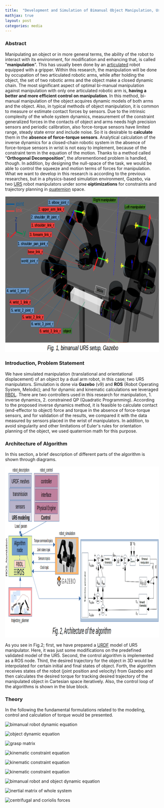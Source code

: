 ```yaml
---
title:  "Development and Simulation of Bimanual Object Manipulation, Using UR5 Manipulators; M.Sc. Dissertation"
mathjax: true
layout: post
categories: media
---
```


### Abstract

Manipulating an object or in more general terms, the ability of the robot to interact with its environment, for modification and enhancing that, is
called "__manipulation__". This has usually been done by an [articulated](https://en.wikipedia.org/wiki/Articulated_robot) robot equipped with a gripper. Within this research, the manipulation will be done by occupation of two articulated robotic arms, while after holding the object, the set of two robotic arms and the object make a closed dynamic chain.
The most significant aspect of optimal bi-manual manipulation against manipulation with only one articulated robotic arm is, __having a better and more efficient control on manipulation__. In this method, bi-manual manipulation of the object acquires dynamic models of both arms and the object. Also, in typical methods of object manipulation, it is common to measure or estimate contact forces by sensors. Due to the intrinsic complexity of the whole system dynamics, measurement of the constraint generalized forces in the contacts of object and arms needs high precision sensors and periodic calibration, also force-torque sensors have limited range, steady state error and include noise. So it is desirable to __calculate__ them in the __absence of force-torque sensors__.
Analytical calculation of the inverse dynamics for a closed-chain robotic system in the absence of force-torque sensors in wrist is not easy to implement, because of the constraint term in the equation of the motion. Thanks to a method called “__Orthogonal Decomposition__”, the aforementioned problem is handled, though. In addition, by designing the null-space of the task, we would be able to control the squeeze and motion terms of forces for manipulation. What we want to develop in this research is according to the previous researches, but in a physics-based simulation environment, Gazebo, via two [UR5](https://www.universal-robots.com/products/ur5-robot/) robot manipulators under some __oiptimizations__ for constraints and trajectory planning in [quaternion](https://en.wikipedia.org/wiki/Quaternion) space.

<p style="text-align:center;">
    <img width="728" height="512" src="/img/12dof_bimanual_manipulation/bimanual_ur5.png" alt="bimanual setup">
</p>

### Introduction, Problem Statement

We have simulated manipulation (translational and orientational displacement) of an object by a dual arm robot, in this case; two UR5 manipulators. Simulation is done via __Gazebo__ (v9) and __ROS__ (Robot Operating System, Melodic); and for dynamic and kinematic calculations we leveraged [RBDL](https://rbdl.github.io/index.html). There are two controllers used in this research for manipulation, 1. inverse dynamics, 2. constrained QP (Quadratic Programming). According to the proposed inverse dynamics method, it is feasible to calculate contact (end-effector to object) force and torque in the absence of force-torque sensors, and for validation of the results, we compared it with the data measured by sensors placed in the wrist of manipulators. In addition, to avoid singularity and other limitations of Euler's rules for orientation planning of the object, we used quaternion math for this purpose.

### Architecture of Algorithm

In this section, a brief description of different parts of the algorithm is shown through diagrams.

<p style="text-align:center;">
    <img width="1196" height="560" src="/img/12dof_bimanual_manipulation/architecture.png" alt="algorithm architecture">
</p>

As you see in Fig.2; first, we have prepared a [URDF](http://wiki.ros.org/urdf) model of UR5 manipulator. Here, it was just some modifications on the predefined validated model of the UR5. Second, the control algorithm is implemented as a ROS node. Third, the desired trajectory for the object in 3D would be interpolated for certain initial and final states of object. Forth, the algorithm receives states of the robot (joint position and velocity) from Gazebo and then calculates the desired torque for tracking desired trajectory of the manipulated object in Cartesian space iteratively. Also, the control loop of the algorithms is shown in the blue block.

### Theory

In the following the fundamental formulations related to the modeling, control and calculation of torque would be presented.

<p style="text-align:left;">
  <img src="https://latex.codecogs.com/svg.image?M(q)\ddot{q}&space;&plus;&space;h(q,&space;\dot{q})&space;=&space;S^T\tau&space;&plus;&space;J^T(q)\lambda;&space;(1)" title="bimanual robot dynamic equation" />
</p>


<p style="text-align:left;">
  <img src="https://latex.codecogs.com/svg.image?M_o(q)\dot{v_o}&space;&plus;&space;h_o(z_o,&space;v_o)&space;=&space;-G_o^T(z_o)\lambda;&space;(2)" title="object dynamic equation" />
</p>

<p style="text-align:left;">
  <img src="https://latex.codecogs.com/svg.image?G_{oi}(z_o)&space;=&space;\begin{bmatrix}&space;I&space;&&space;p_{o/i}\times&space;\\&space;0&space;&&space;I&space;\\\end{bmatrix},&space;G_{oi}(z_o)&space;\in&space;\mathbb{R}^{k&space;\times&space;k},&space;i&space;=&space;\{a,b\}&space;;&space;(3)" title="grasp matrix" />
</p>

<p style="text-align:left;">
  <img src="https://latex.codecogs.com/svg.image?v_o&space;=&space;G_{oa}^{-1}J_a\dot{q}&space;=&space;G_{ob}^{-1}J_b\dot{q};&space;(4)" title="kinematic constraint equation" />
</p>


<p style="text-align:left;">
  <img src="https://latex.codecogs.com/svg.image?(J_a&space;-&space;G_{oa}G_{ob}^{-1}J_b)\dot{q}&space;=&space;0;&space;(5)" title="kinematic constraint equation" />
</p>

<p style="text-align:left;">
  <img src="https://latex.codecogs.com/svg.image?J_g\dot{q}&space;=&space;0,&space;J_g&space;\in&space;\mathbb{R}^{k&space;\times&space;n};&space;(6)" title="kinematic constraint equation" />
</p>

<p style="text-align:left;">
  <img src="https://latex.codecogs.com/svg.image?\hat{M}\ddot{q}&space;&plus;&space;\hat{h}&space;=&space;S^T\tau&space;&plus;&space;J_g^T\lambda_a;&space;(7)&space;" title="bimanual robot and object dynamic equation" />
</p>

<p style="text-align:left;">
  <img src="https://latex.codecogs.com/svg.image?\hat{M}&space;=&space;M&space;&plus;&space;J_b^TG_{ob}^{-T}M_oG_{ob}^{-1}J_b;&space;(8)&space;" title="inertial matrix of whole system" />
</p>

<p style="text-align:left;">
  <img src="https://latex.codecogs.com/svg.image?\hat{h}&space;=&space;h&space;&plus;&space;J_b^TG_{ob}^{-T}(h_o&space;&plus;&space;M_oG_{ob}^{-1}(\dot{J_b}&space;-&space;\dot{G}_{ob}G_{ob}^{-1}J_b)\dot{q});&space;(9)&space;" title="centrifugal and coriolis forces" />
</p>

<p style="text-align:left;">
  <img src="" title="" />
</p>







